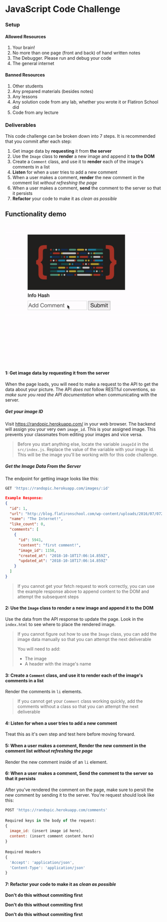 # JavaScript Code Challenge

### Setup

#### Allowed Resources

 1. Your brain!
 2. No more than one page (front and back) of hand written notes
 3. The Debugger. Please run and debug your code
 4. The general internet

#### Banned Resources

 1. Other students
 2. Any prepared materials (besides notes)
 3. Any lessons
 4. Any solution code from any lab, whether you wrote it or Flatiron School did
 5. Code from any lecture

### Deliverables

This code challenge can be broken down into 7 steps. It is recommended that you commit after each step:

1. Get image data by **requesting** it from **the server**
2. Use the `Image` class to **render** a new image and append it **to the DOM**
3. Create a `Comment` class, and use it to **render** each of the image's comments in a list 
4. **Listen** for when a user tries to add a new comment
5. When a user makes a comment, **render** the new comment in the comment list *without refreshing the page*
6. When a user makes a comment, **send** the comment to the server so that it persists
7. **Refactor** your code to make it as *clean as possible*

## Functionality demo

![Example](Demo.gif)

#### 1: Get image data by **requesting** it from **the server**

When the page loads, you will need to make a request to the API to get the data about your picture. The API *does not* follow RESTful conventions, so *make sure you read the API documentation* when communicating with the server.

##### Get your image ID

Visit https://randopic.herokuapp.com/ in your web browser. The backend will assign you your very own `image_id`.  This is your assigned image. This prevents your classmates from editing your images and vice versa.

> Before you start anything else, locate the variable `imageId` in the `src/index.js`. Replace the value of the variable with your image id. This will be the image you'll be working with for this code challenge.

##### Get the Image Data From the Server
The endpoint for getting image looks like this:
```js
GET 'https://randopic.herokuapp.com/images/:id'
```

```json
Example Response:
{
  "id": 1,
  "url": "http://blog.flatironschool.com/wp-content/uploads/2016/07/072716-js-saved-web-4-352x200.jpg",
  "name": "The Internet!",
  "like_count": 0,
  "comments": [
    {
      "id": 5941,
      "content": "first comment!",
      "image_id": 1158,
      "created_at": "2018-10-18T17:06:14.859Z",
      "updated_at": "2018-10-18T17:06:14.859Z"
    }
  ]
}
```

> If you cannot get your fetch request to work correctly, you can  use the example response above to append content to the DOM and attempt the subsequent steps



#### 2: Use the `Image` class to **render** a new image and append it **to the DOM**

Use the data from the API response to update the page. Look in the `index.html` to see where to place the rendered image.

> If you cannot figure out how to use the `Image` class, you can add the image data manually so that you can attempt the next deliverable
>
> You will need to add:
>
> * The image
> * A header with the image's name



#### 3: Create a `Comment` class, and use it to **render** each of the image's comments in a list 

Render the comments in `li` elements.

> If you cannot get your `Comment` class working quickly, add the comments without a class so that you can attempt the next deliverable



#### 4: **Listen** for when a user tries to add a new comment

Treat this as it's own step and test here before moving forward.



#### 5: When a user makes a comment, **Render** the new comment in the comment list *without refreshing the page*

Render the new comment inside of an `li` element.



#### 6: When a user makes a comment, **Send** the comment to the server so that it persists
After you've rendered the comment on the page, make sure to persit the new comment by sending it to the server.
You're request should look like this:
```js
POST 'https://randopic.herokuapp.com/comments'

Required keys in the body of the request:
{
  image_id: (insert image id here),
  content: (insert comment content here)
}

Required Headers
{
  'Accept': 'application/json',
  'Content-Type': 'application/json'
}
```



#### 7: **Refactor** your code to make it as *clean as possible*

**Don't do this without commiting first**

**Don't do this without commiting first**

**Don't do this without commiting first**
